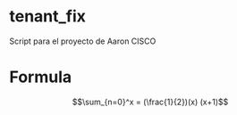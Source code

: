 # tenant_fix
Script para el proyecto de Aaron CISCO

# Formula

$$\sum_{n=0}^x = (\frac{1}{2})(x) (x+1)$$
